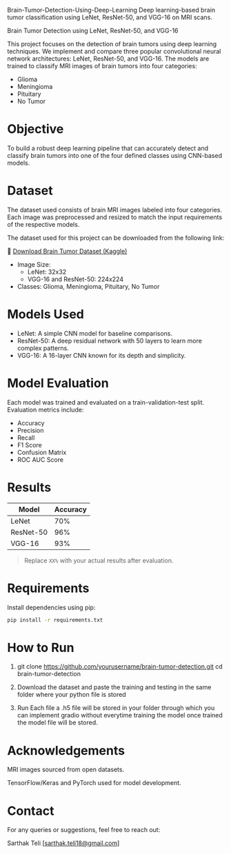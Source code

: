 
Brain-Tumor-Detection-Using-Deep-Learning
Deep learning-based brain tumor classification using LeNet, ResNet-50, and VGG-16 on MRI scans.

Brain Tumor Detection using LeNet, ResNet-50, and VGG-16

This project focuses on the detection of brain tumors using deep learning techniques. We implement and compare three popular convolutional neural network architectures: LeNet, ResNet-50, and VGG-16. The models are trained to classify MRI images of brain tumors into four categories:

- Glioma
- Meningioma
- Pituitary
- No Tumor

 # Objective

To build a robust deep learning pipeline that can accurately detect and classify brain tumors into one of the four defined classes using CNN-based models.

# Dataset

The dataset used consists of brain MRI images labeled into four categories. Each image was preprocessed and resized to match the input requirements of the respective models.

The dataset used for this project can be downloaded from the following link:

🔗 [Download Brain Tumor Dataset (Kaggle)](https://www.kaggle.com/datasets/masoudnickparvar/brain-tumor-mri-dataset)

- Image Size:
  - LeNet: 32x32
  - VGG-16 and ResNet-50: 224x224
- Classes: Glioma, Meningioma, Pituitary, No Tumor

# Models Used

- LeNet: A simple CNN model for baseline comparisons.
- ResNet-50: A deep residual network with 50 layers to learn more complex patterns.
- VGG-16: A 16-layer CNN known for its depth and simplicity.

# Model Evaluation

Each model was trained and evaluated on a train-validation-test split. Evaluation metrics include:

- Accuracy
- Precision
- Recall
- F1 Score
- Confusion Matrix
- ROC AUC Score

# Results

| Model     | Accuracy |
|-----------|----------|
| LeNet     | 70%      |
| ResNet-50 | 96%      |
| VGG-16    | 93%      |

> Replace `XX%` with your actual results after evaluation.

# Requirements

Install dependencies using pip:

```bash
pip install -r requirements.txt
```

#  How to Run

1. git clone https://github.com/yourusername/brain-tumor-detection.git
cd brain-tumor-detection

2. Download the dataset and paste the training and testing in the same folder where your python file is stored
3. Run Each file a .h5 file will be stored in your folder through which you can implement gradio without everytime training the model once trained the model file will be stored.


# Acknowledgements
MRI images sourced from open datasets.

TensorFlow/Keras and PyTorch used for model development.

# Contact
For any queries or suggestions, feel free to reach out:

Sarthak Teli
[sarthak.teli18@gmail.com]


